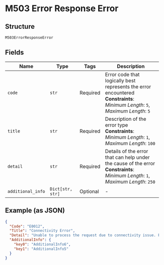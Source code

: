 
# M503 Error Response Error

## Structure

`M503ErrorResponseError`

## Fields

| Name | Type | Tags | Description |
|  --- | --- | --- | --- |
| `code` | `str` | Required | Error code that logically best represents the error encountered<br>**Constraints**: *Minimum Length*: `5`, *Maximum Length*: `5` |
| `title` | `str` | Required | Description of the error type<br>**Constraints**: *Minimum Length*: `1`, *Maximum Length*: `100` |
| `detail` | `str` | Required | Details of the error that can help under the cause of the error<br>**Constraints**: *Minimum Length*: `1`, *Maximum Length*: `250` |
| `additional_info` | `Dict[str, str]` | Optional | - |

## Example (as JSON)

```json
{
  "Code": "E0012",
  "Title": "Connectivity Error",
  "Detail": "Unable to process the request due to connectivity issue. Please retry after sometime. If the  problem persists contact support",
  "AdditionalInfo": {
    "key0": "AdditionalInfo6",
    "key1": "AdditionalInfo5"
  }
}
```

